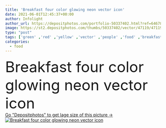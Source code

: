 ```yaml
---
title: 'Breakfast four color glowing neon vector icon'
date: 2021-06-01T12:45:37+00:00
author: Infolight
author_url: https://depositphotos.com/portfolio-50337402.html?ref=64678756
image: https://st2.depositphotos.com/thumbs/50337402/vector/47119/471195614/api_thumb_450.jpg?forcejpeg=true
type: "post"
tags: ['green' ,'red' ,'yellow' ,'vector' ,'people' ,'food' ,'breakfast' ,'icon' ,'night' ,'glow' ,'logo' ,'neon' ,'eps' ,'premium' ,'healthcare and medical' ,'humanpictos' ]
categories: 
  - food
---
```

<div aling="center">
            <font size="60"> Breakfast four color glowing neon vector icon</font>   
</div>
<div>
    <a href='https://depositphotos.com/471195614/stock-illustration-breakfast-four-color-glowing-neon.html?ref=64678756' target=_blank > Go "Depositphotos" to get lage size of this picture ->
        <img href='https://depositphotos.com/471195614/stock-illustration-breakfast-four-color-glowing-neon.html?ref=64678756' src='https://st2.depositphotos.com/50337402/47119/v/950/depositphotos_471195614-stock-illustration-breakfast-four-color-glowing-neon.jpg?forcejpeg=true' alt='Breakfast four color glowing neon vector icon' >
    </a>
</div>
